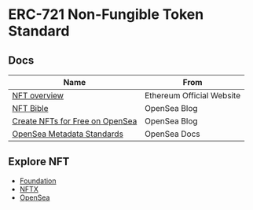 # ERC-721 Non-Fungible Token Standard

## Docs

| Name                                                         | From                      |
| ------------------------------------------------------------ | ------------------------- |
| [NFT overview](https://ethereum.org/zh/nft/)                 | Ethereum Official Website |
| [NFT Bible](https://opensea.io/blog/guides/non-fungible-tokens/) | OpenSea Blog              |
| [Create NFTs for Free on OpenSea](https://opensea.io/blog/announcements/introducing-the-collection-manager/) | OpenSea Blog              |
| [OpenSea Metadata Standards](https://docs.opensea.io/docs/metadata-standards) | OpenSea Docs              |

## Explore NFT

- [Foundation](https://foundation.app/artworks)
- [NFTX](https://gallery.nftx.org/)
- [OpenSea](https://opensea.io/)


